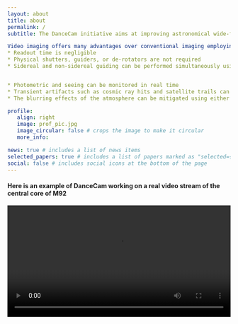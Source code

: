 ```yaml
---
layout: about
title: about
permalink: /
subtitle: The DanceCam initiative aims at improving astronomical wide-field imaging from the ground, using a combination of machine learning and high resolution video streams of the deep sky.

Video imaging offers many advantages over conventional imaging employing long exposures:
* Readout time is negligible
* Physical shutters, guiders, or de-rotators are not required
* Sidereal and non-sidereal guiding can be performed simultaneously using digital stacking


* Photometric and seeing can be monitored in real time 
* Transient artifacts such as cosmic ray hits and satellite trails can easily be removed
* The blurring effects of the atmosphere can be mitigated using either Lucky imaging](https://en.wikipedia.org/wiki/Lucky_imaging) or more advanced image reconstruction techniques

profile:
   align: right
   image: prof_pic.jpg
   image_circular: false # crops the image to make it circular
   more_info: 

news: true # includes a list of news items
selected_papers: true # includes a list of papers marked as "selected={true}"
social: false # includes social icons at the bottom of the page
---
```


#### Here is an example of DanceCam working on a real video stream of the central core of M92
<!-- Include an M92 video from the assets folder -->
<video width="100%" controls>
  <source src="../assets/video/test_M92.mp4" type="video/mp4">
</video>



